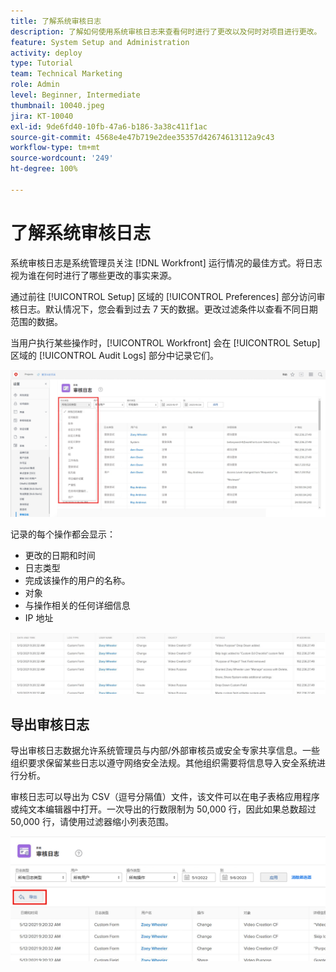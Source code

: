 ```yaml
---
title: 了解系统审核日志
description: 了解如何使用系统审核日志来查看何时进行了更改以及何时对项目进行更改。
feature: System Setup and Administration
activity: deploy
type: Tutorial
team: Technical Marketing
role: Admin
level: Beginner, Intermediate
thumbnail: 10040.jpeg
jira: KT-10040
exl-id: 9de6fd40-10fb-47a6-b186-3a38c411f1ac
source-git-commit: 4568e4e47b719e2dee35357d42674613112a9c43
workflow-type: tm+mt
source-wordcount: '249'
ht-degree: 100%

---
```


# 了解系统审核日志

系统审核日志是系统管理员关注 [!DNL Workfront] 运行情况的最佳方式。将日志视为谁在何时进行了哪些更改的事实来源。

通过前往 [!UICONTROL Setup] 区域的 [!UICONTROL Preferences] 部分访问审核日志。默认情况下，您会看到过去 7 天的数据。更改过滤条件以查看不同日期范围的数据。

当用户执行某些操作时，[!UICONTROL Workfront] 会在 [!UICONTROL Setup] 区域的 [!UICONTROL Audit Logs] 部分中记录它们。

![[!UICONTROL Log Type] 下拉菜单，在 [!UICONTROL Audit Logs] 页面上，位于 [!UICONTROL Setup]](assets/admin-fund-audit-log-1.png)

记录的每个操作都会显示：

* 更改的日期和时间
* 日志类型
* 完成该操作的用户的名称。
* 对象
* 与操作相关的任何详细信息
* IP 地址

![[!UICONTROL Audit Log]列表](assets/admin-fund-audit-log-2.JPG)

## 导出审核日志

导出审核日志数据允许系统管理员与内部/外部审核员或安全专家共享信息。一些组织要求保留某些日志以遵守网络安全法规。其他组织需要将信息导入安全系统进行分析。

审核日志可以导出为 CSV（逗号分隔值）文件，该文件可以在电子表格应用程序或纯文本编辑器中打开。一次导出的行数限制为 50,000 行，因此如果总数超过 50,000 行，请使用过滤器缩小列表范围。

![[!UICONTROL Export] 按钮，在 [!UICONTROL Audit Logs] 页面上](assets/admin-fund-audit-log-3.png)

<!--
learn more URLs
Audit logs
Managing audit logs
-->
